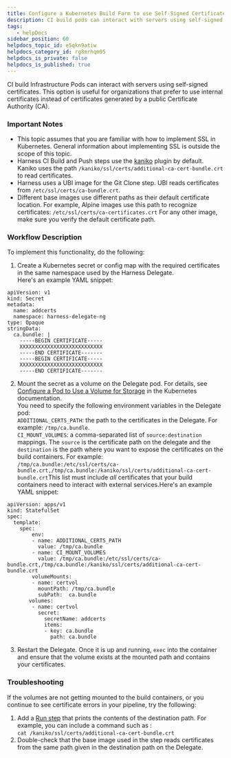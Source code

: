 ```yaml
---
title: Configure a Kubernetes Build Farm to use Self-Signed Certificates
description: CI build pods can interact with servers using self-signed certificates. This option is useful for organizations that prefer to use internal certificates instead of certificates generated by a public…
tags: 
   - helpDocs
sidebar_position: 60
helpdocs_topic_id: e5qkn9atiw
helpdocs_category_id: rg8mrhqm95
helpdocs_is_private: false
helpdocs_is_published: true
---
```


CI build Infrastructure Pods can interact with servers using self-signed certificates. This option is useful for organizations that prefer to use internal certificates instead of certificates generated by a public Certificate Authority (CA). 

### Important Notes

* This topic assumes that you are familiar with how to implement SSL in Kubernetes. General information about implementing SSL is outside the scope of this topic.
* Harness CI Build and Push steps use the [kaniko](https://github.com/GoogleContainerTools/kaniko) plugin by default. Kaniko uses the path `/kaniko/ssl/certs/additional-ca-cert-bundle.crt` to read certificates.
* Harness uses a UBI image for the Git Clone step. UBI reads certificates from `/etc/ssl/certs/ca-bundle.crt`.
* Different base images use different paths as their default certificate location. For example, Alpine images use this path to recognize certificates: `/etc/ssl/certs/ca-certificates.crt` For any other image, make sure you verify the default certificate path.

### Workflow Description

To implement this functionality, do the following:

1. Create a Kubernetes secret or config map with the required certificates in the same namespace used by the Harness Delegate.  
Here's an example YAML snippet:
```
apiVersion: v1  
kind: Secret  
metadata:  
  name: addcerts  
  namespace: harness-delegate-ng  
type: Opaque  
stringData:                             
  ca.bundle: |  
    -----BEGIN CERTIFICATE-----  
    XXXXXXXXXXXXXXXXXXXXXXXXXXX  
    -----END CERTIFICATE-------  
    -----BEGIN CERTIFICATE-----  
    XXXXXXXXXXXXXXXXXXXXXXXXXXX  
    -----END CERTIFICATE-------
```
2. Mount the secret as a volume on the Delegate pod. For details, see [Configure a Pod to Use a Volume for Storage](https://kubernetes.io/docs/tasks/configure-pod-container/configure-volume-storage/) in the Kubernetes documentation.  
You need to specify the following environment variables in the Delegate pod:  
`ADDITIONAL_CERTS_PATH`: the path to the certificates in the Delegate. For example: `/tmp/ca.bundle`.  
`CI_MOUNT_VOLUMES`: a comma-separated list of `source:destination` mappings. The `source` is the certificate path on the delegate and the `destination` is the path where you want to expose the certificates on the build containers. For example:  
`/tmp/ca.bundle:/etc/ssl/certs/ca-bundle.crt,/tmp/ca.bundle:/kaniko/ssl/certs/additional-ca-cert-bundle.crt`This list must include *all* certificates that your build containers need to interact with external services.Here's an example YAML snippet:
```
apiVersion: apps/v1  
kind: StatefulSet  
spec:  
  template:  
    spec:  
        env:  
        - name: ADDITIONAL_CERTS_PATH  
          value: /tmp/ca.bundle  
        - name: CI_MOUNT_VOLUMES  
          value: /tmp/ca.bundle:/etc/ssl/certs/ca-bundle.crt,/tmp/ca.bundle:/kaniko/ssl/certs/additional-ca-cert-bundle.crt  
        volumeMounts:  
        - name: certvol  
          mountPath: /tmp/ca.bundle  
          subPath:  ca.bundle 
       volumes:  
        - name: certvol  
          secret:  
            secretName: addcerts  
            items:  
            - key: ca.bundle  
              path: ca.bundle
```
3. Restart the Delegate. Once it is up and running, `exec` into the container and ensure that the volume exists at the mounted path and contains your certificates.

### Troubleshooting

If the volumes are not getting mounted to the build containers, or you continue to see certificate errors in your pipeline, try the following:

1. Add a [Run step](../run-ci-scripts/run-a-script-in-a-ci-stage.md) that prints the contents of the destination path. For example, you can include a command such as :  
`cat /kaniko/ssl/certs/additional-ca-cert-bundle.crt`
2. Double-check that the base image used in the step reads certificates from the same path given in the destination path on the Delegate.

